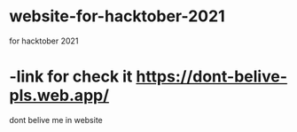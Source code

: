 # website-for-hacktober-2021
 for hacktober 2021
# -link for check it https://dont-belive-pls.web.app/
dont belive me in website
